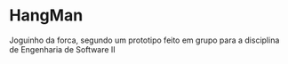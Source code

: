 # HangMan
Joguinho da forca, segundo um prototipo feito em grupo para a disciplina de Engenharia de Software II
